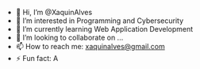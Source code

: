 - 👋 Hi, I’m @XaquinAlves
- 👀 I’m interested in Programming and Cybersecurity
- 🌱 I’m currently learning Web Application Development
- 💞️ I’m looking to collaborate on ...
- 📫 How to reach me: xaquinalves@gmail.com
- ⚡ Fun fact: A

<!---
XaquinAlves/XaquinAlves is a ✨ special ✨ repository because its `README.md` (this file) appears on your GitHub profile.
You can click the Preview link to take a look at your changes.
--->
